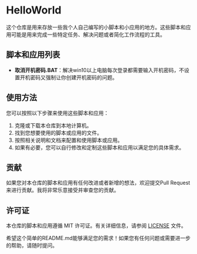 # HelloWorld

这个仓库是用来存放一些我个人自己编写的小脚本和小应用的地方。这些脚本和应用可能是用来完成一些特定任务、解决问题或者简化工作流程的工具。

## 脚本和应用列表

- **取消开机密码.BAT**：解决win10以上电脑每次登录都需要输入开机密码，不设置开机密码又强制让你创建开机密码的问题。


## 使用方法

您可以按照以下步骤来使用这些脚本和应用：

1. 克隆或下载本仓库到本地计算机。
2. 找到您想要使用的脚本或应用的文件。
3. 按照相关说明和文档来配置和使用脚本或应用。
4. 如果有必要，您可以自行修改和定制这些脚本和应用以满足您的具体需求。

## 贡献

如果您对本仓库的脚本和应用有任何改进或者新增的想法，欢迎提交Pull Request来进行贡献。我将非常乐意接受并审查您的贡献。

## 许可证

本仓库的脚本和应用遵循 MIT 许可证。有关详细信息，请参阅 [LICENSE](LICENSE) 文件。

希望这个简单的README.md能够满足您的需求！如果您有任何问题或需要进一步的帮助，请随时提问。
